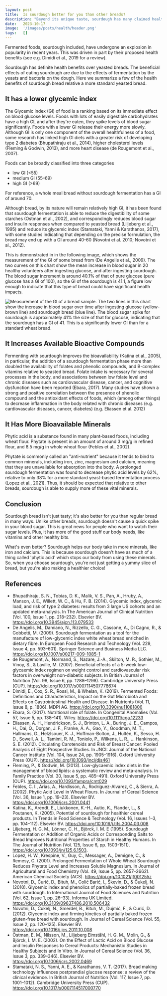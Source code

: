 ```yaml
---
layout: post
title:  Is sourdough better for you than other breads?
description: "Beyond its unique taste, sourdough has many claimed health benefits: Is sourdough actually healthier than other breads? Let's dive in."
date:   2023-10-17
image:  '/images/posts/health/header.png'
tags:   []
---
```


Fermented foods, sourdough included, have undergone an explosion in popularity in recent years.  This was driven in part by their proposed health benefits (see e.g. Dimidi et al., 2019 for a review).

Sourdough has definite health benefits over yeasted breads.  The beneficial effects of eating sourdough are due to the effects of fermentation by the yeasts and bacteria on the dough.  Here we summarize a few of the health benefits of sourdough bread relative a more standard yeasted bread.

## It has a lower glycemic index
The Glycemic index (GI) of food is a ranking based on its immediate effect on  blood glucose levels.  Foods with lots of easily digestible carbohydrates have a high GI, and after they're eaten, they spike levels of blood sugar significantly.  Foods with a lower GI release their energy more slowly.  Although GI is only one component of the overall healthfulness of a food, some research has linked high GI diets with a greater risk of developing type 2 diabetes (Bhupathiraju et al., 2014), higher cholesterol levels (Fleming & Godwin, 2013), and more heart disease (de Rougemont et al., 2007).

Foods can be broadly classified into three categories

   * low GI (<55)
   * medium GI (55–69)
   * high GI (>69)

For reference, a whole meal bread without sourdough fermentation has a GI of around 70.

Although bread, by its nature will remain relatively high GI, it has been found that sourdough fermentation is able to reduce the digestibility of some starches (Ostman et al., 2002), and correspondingly reduces blood sugar and insulin responses when compared to yeasted bread (Liljeberg et al., 1995) and reduce its glycemic index (Stamataki, Yanni & Karathanos, 2017), with some studies indicating that depending on the precise formulation, the bread may end up with a GI around 40-60 (Novotni et al. 2010; Novotni et al., 2012).

This is demonstrated in in the following image, which shows the measurement of the GI of some bread from (De Angelis et al., 2009).  The two curves on this chart show the mean increase in blood sugar in 20 healthy volunteers after ingesting glucose, and after ingesting sourdough.  The blood sugar increment is around 40.1% of that of pure glucose (pure glucose has a GI of 100), so the GI of the sourdough is 41.1, a figure low enough to indicate that this type of bread could have significant health impacts.

![Measurement of the GI of a bread sample.  The two lines in this chart show the increase in blood sugar over time after ingesting glucose (yellow-brown line) and sourdough bread (blue line).  The blood sugar spike for sourdough is approximately 41% the size of that for glucose, indicating that the sourdough has a GI of 41.  This is a significantly lower GI than for a standard wheat bread.]({{site.baseurl}}/images/posts/health/fig_gi.png)

## It Increases Available Bioactive Compounds
Fermenting with sourdough improves the bioavailability (Katina et al., 2005), in particular, the addition of a sourdough fermentation phase more than doubled the availability of folates and phenolic compounds, and B-complex vitamins relative to yeasted bread.  Folate intake is necessary for several processes in the body, and associations between low folate level and chronic diseases such as cardiovascular disease, cancer, and cognitive dysfunction have been reported (Ebara, 2017). Many studies have shown a strong and positive correlation between the presence of phenolic compound and the antioxidant effects of foods, which (among other things) to decrease inflammation in the body related with chronic diseases (e.g. cardiovascular diseases, cancer, diabetes) (e.g. Eliassen et al. 2012)

## It Has More Bioavailable Minerals
Phytic acid is a substance found in many plant-based foods, including wheat flour. Phytate is present in an amount of around 3 mg/g in refined flour, and 8.5 mg/g in whole wheat flour (Febles et al., 2002).

Phytate is commonly called an "anti-nutrient" because it tends to bind to common minerals, including iron, zinc, magnesium and calcium, meaning that they are unavailable for absorption into the body. A prolonged sourdough fermentation was found to decrease phytic acid levels by 62%, relative to only 38% for a more standard yeast-based fermentation process (Lopez et al., 2021). Thus, it should be expected that relative to other breads, sourdough is able to supply more of these vital minerals.

## Conclusion
Sourdough bread isn't just tasty; it's also better for you than regular bread in many ways. Unlike other breads, sourdough doesn't cause a quick spike in your blood sugar. This is great news for people who want to watch their sugar levels. Plus, it has more of the good stuff our body needs, like vitamins and other healthy bits.

What's even better? Sourdough helps our body take in more minerals, like iron and calcium. This is because sourdough doesn't have as much of a thing called 'phytic acid' which stops our body from using these minerals. So, when you choose sourdough, you're not just getting a yummy slice of bread, but you're also making a healthier choice!

## References

   * Bhupathiraju, S. N., Tobias, D. K., Malik, V. S., Pan, A., Hruby, A., Manson, J. E., Willett, W. C., & Hu, F. B. (2014). Glycemic index, glycemic load, and risk of type 2 diabetes: results from 3 large US cohorts and an updated meta-analysis. In The American Journal of Clinical Nutrition (Vol. 100, Issue 1, pp. 218–232). Elsevier BV. https://doi.org/10.3945/ajcn.113.079533
   * De Angelis, M., Damiano, N., Rizzello, C. G., Cassone, A., Di Cagno, R., & Gobbetti, M. (2009). Sourdough fermentation as a tool for the manufacture of low-glycemic index white wheat bread enriched in dietary fibre. In European Food Research and Technology (Vol. 229, Issue 4, pp. 593–601). Springer Science and Business Media LLC. https://doi.org/10.1007/s00217-009-1085-1
   * de Rougemont, A., Normand, S., Nazare, J.-A., Skilton, M. R., Sothier, M., Vinoy, S., & Laville, M. (2007). Beneficial effects of a 5-week low-glycaemic index regimen on weight control and cardiovascular risk factors in overweight non-diabetic subjects. In British Journal of Nutrition (Vol. 98, Issue 6, pp. 1288–1298). Cambridge University Press (CUP). https://doi.org/10.1017/s0007114507778674
   * Dimidi, E., Cox, S. R., Rossi, M., & Whelan, K. (2019). Fermented Foods: Definitions and Characteristics, Impact on the Gut Microbiota and Effects on Gastrointestinal Health and Disease. In Nutrients (Vol. 11, Issue 8, p. 1806). MDPI AG. https://doi.org/10.3390/nu11081806
   * Ebara, S. (2017). Nutritional role of folate. In Congenital Anomalies (Vol. 57, Issue 5, pp. 138–141). Wiley. https://doi.org/10.1111/cga.12233
   * Eliassen, A. H., Hendrickson, S. J., Brinton, L. A., Buring, J. E., Campos, H., Dai, Q., Dorgan, J. F., Franke, A. A., Gao, Y., Goodman, M. T., Hallmans, G., Helzlsouer, K. J., Hoffman-Bolton, J., Hultén, K., Sesso, H. D., Sowell, A. L., Tamimi, R. M., Toniolo, P., Wilkens, L. R., … Hankinson, S. E. (2012). Circulating Carotenoids and Risk of Breast Cancer: Pooled Analysis of Eight Prospective Studies. In JNCI: Journal of the National Cancer Institute (Vol. 104, Issue 24, pp. 1905–1916). Oxford University Press (OUP). https://doi.org/10.1093/jnci/djs461
   * Fleming, P., & Godwin, M. (2013). Low-glycaemic index diets in the management of blood lipids: a systematic review and meta-analysis. In Family Practice (Vol. 30, Issue 5, pp. 485–491). Oxford University Press (OUP). https://doi.org/10.1093/fampra/cmt029
   * Febles, C. I., Arias, A., Hardisson, A., Rodrı́guez-Alvarez, C., & Sierra, A. (2002). Phytic Acid Level in Wheat Flours. In Journal of Cereal Science (Vol. 36, Issue 1, pp. 19–23). Elsevier BV. https://doi.org/10.1006/jcrs.2001.0441
   * Katina, K., Arendt, E., Liukkonen, K.-H., Autio, K., Flander, L., & Poutanen, K. (2005). Potential of sourdough for healthier cereal products. In Trends in Food Science & Technology (Vol. 16, Issues 1–3, pp. 104–112). Elsevier BV. https://doi.org/10.1016/j.tifs.2004.03.008
   * Liljeberg, H. G. M., Lönner, C. H., Björck, I. M. E (1995). Sourdough Fermentation or Addition of Organic Acids or Corresponding Salts to Bread Improves Nutritional Properties of Starch in Healthy Humans. In The Journal of Nutrition (Vol. 125, Issue 6, pp. 1503-1511). https://doi.org/10.1093/jn/125.6.1503.
   * Lopez, H. W., Krespine, V., Guy, C., Messager, A., Demigne, C., & Remesy, C. (2001). Prolonged Fermentation of Whole Wheat Sourdough Reduces Phytate Level and Increases Soluble Magnesium. In Journal of Agricultural and Food Chemistry (Vol. 49, Issue 5, pp. 2657–2662). American Chemical Society (ACS). https://doi.org/10.1021/jf001255z
   * Novotni, D., Ćurić, D., Bituh, M., Colić Barić, I., Škevin, D., & Čukelj, N. (2010). Glycemic index and phenolics of partially-baked frozen bread with sourdough. In International Journal of Food Sciences and Nutrition (Vol. 62, Issue 1, pp. 26–33). Informa UK Limited. https://doi.org/10.3109/09637486.2010.506432
   * Novotni, D., Čukelj, N., Smerdel, B., Bituh, M., Dujmić, F., & Ćurić, D. (2012). Glycemic index and firming kinetics of partially baked frozen gluten-free bread with sourdough. In Journal of Cereal Science (Vol. 55, Issue 2, pp. 120–125). Elsevier BV. https://doi.org/10.1016/j.jcs.2011.10.008
   * Östman, E. M., Nilsson, M., Liljeberg Elmståhl, H. G. M., Molin, G., & Björck, I. M. E. (2002). On the Effect of Lactic Acid on Blood Glucose and Insulin Responses to Cereal Products: Mechanistic Studies in Healthy Subjects and In Vitro. In Journal of Cereal Science (Vol. 36, Issue 3, pp. 339–346). Elsevier BV. https://doi.org/10.1006/jcrs.2002.0469
   * Stamataki, N. S., Yanni, A. E., & Karathanos, V. T. (2017). Bread making technology influences postprandial glucose response: a review of the clinical evidence. In British Journal of Nutrition (Vol. 117, Issue 7, pp. 1001–1012). Cambridge University Press (CUP). https://doi.org/10.1017/s0007114517000770

